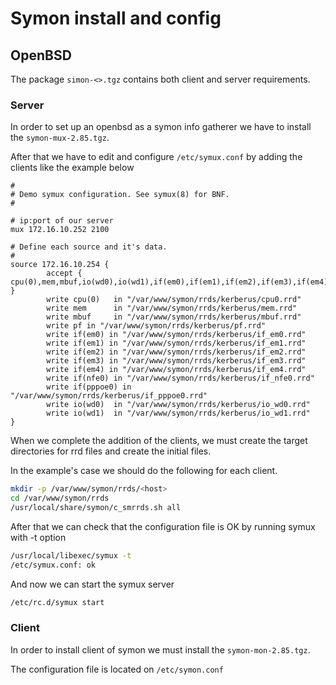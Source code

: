 ---
---

# Symon install and config

## OpenBSD
The package `simon-<>.tgz` contains both client and server requirements.

### Server
In order to set up an openbsd as a symon info gatherer we have to install the
`symon-mux-2.85.tgz`.

After that we have to edit and configure `/etc/symux.conf` by adding the clients like the example below

```
#
# Demo symux configuration. See symux(8) for BNF.
#

# ip:port of our server
mux 172.16.10.252 2100

# Define each source and it's data.
#
source 172.16.10.254 {
        accept { cpu(0),mem,mbuf,io(wd0),io(wd1),if(em0),if(em1),if(em2),if(em3),if(em4),if(nfe0),if(pppoe0),pf }
        write cpu(0)   in "/var/www/symon/rrds/kerberus/cpu0.rrd"
        write mem      in "/var/www/symon/rrds/kerberus/mem.rrd"
        write mbuf     in "/var/www/symon/rrds/kerberus/mbuf.rrd"
        write pf in "/var/www/symon/rrds/kerberus/pf.rrd"
        write if(em0) in "/var/www/symon/rrds/kerberus/if_em0.rrd"
        write if(em1) in "/var/www/symon/rrds/kerberus/if_em1.rrd"
        write if(em2) in "/var/www/symon/rrds/kerberus/if_em2.rrd"
        write if(em3) in "/var/www/symon/rrds/kerberus/if_em3.rrd"
        write if(em4) in "/var/www/symon/rrds/kerberus/if_em4.rrd"
        write if(nfe0) in "/var/www/symon/rrds/kerberus/if_nfe0.rrd"
        write if(pppoe0) in "/var/www/symon/rrds/kerberus/if_pppoe0.rrd"
        write io(wd0)  in "/var/www/symon/rrds/kerberus/io_wd0.rrd"
        write io(wd1)  in "/var/www/symon/rrds/kerberus/io_wd1.rrd"
}
```

When we complete the addition of the clients, we must create the target
directories for rrd files and create the initial files.

In the example's case we should do the following for each client.
```sh
mkdir -p /var/www/symon/rrds/<host>
cd /var/www/symon/rrds
/usr/local/share/symon/c_smrrds.sh all
```

After that we can check that the configuration file is OK by running symux with -t option
```sh
/usr/local/libexec/symux -t
/etc/symux.conf: ok
```

And now we can start the symux server
```sh
/etc/rc.d/symux start
```

### Client
In order to install client of symon we must install the `symon-mon-2.85.tgz`.

The configuration file is located on `/etc/symon.conf`
